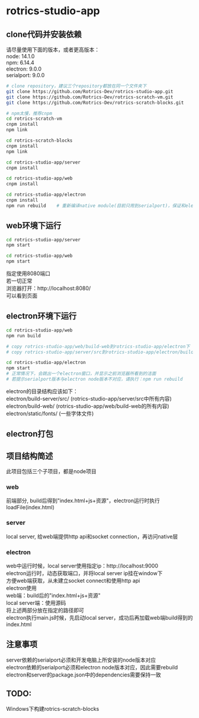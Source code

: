 # rotrics-studio-app

## clone代码并安装依赖
请尽量使用下面的版本，或者更高版本：  
node: 14.1.0  
npm: 6.14.4  
electron: 9.0.0  
serialport: 9.0.0  

```bash
# clone repository，建议三个repository都放在同一个文件夹下
git clone https://github.com/Rotrics-Dev/rotrics-studio-app.git
git clone https://github.com/Rotrics-Dev/rotrics-scratch-vm.git
git clone https://github.com/Rotrics-Dev/rotrics-scratch-blocks.git

# npm太慢，推荐cnpm
cd rotrics-scratch-vm
cnpm install
npm link

cd rotrics-scratch-blocks
cnpm install
npm link

cd rotrics-studio-app/server
cnpm install

cd rotrics-studio-app/web
cnpm install

cd rotrics-studio-app/electron
cnpm install
npm run rebuild    # 重新编译native module(目前只用到serialport)，保证和electron node版本对应
```

## web环境下运行
```bash
cd rotrics-studio-app/server
npm start

cd rotrics-studio-app/web
npm start
```
指定使用8080端口  
若一切正常  
浏览器打开：http://localhost:8080/  
可以看到页面

## electron环境下运行
```bash
cd rotrics-studio-app/web
npm run build

# copy rotrics-studio-app/web/build-web到rotrics-studio-app/electron下
# copy rotrics-studio-app/server/src到rotrics-studio-app/electron/build-server下

cd rotrics-studio-app/electron
npm start
# 正常情况下，会跳出一个electron窗口，并显示之前浏览器所看到的洁面
# 若提示serialport版本与electron node版本不对应，请执行：npm run rebuild
```
electron的目录结构应该如下：  
electron/build-server/src/ (rotrics-studio-app/server/src中所有内容)  
electron/build-web/ (rotrics-studio-app/web/build-web的所有内容)   
electron/static/fonts/ (一些字体文件)

## electron打包

## 项目结构简述
此项目包括三个子项目，都是node项目  
### web
前端部分, build后得到"index.html+js+资源"，electron运行时执行loadFile(index.html)
### server
local server, 给web端提供http api和socket connection，再访问native层  
### electron
web中运行时候，local server使用指定ip：http://localhost:9000  
electron运行时，动态获取端口，并将local server ip挂在window下  
方便web端获取，从未建立socket connect和使用http api  
electron使用  
web端：build后的"index.html+js+资源"  
local server端：使用源码  
将上述两部分放在指定的路径即可  
electron执行main.js时候，先启动local server，成功后再加载web端build得到的index.html


## 注意事项
server依赖的serialport必须和开发电脑上所安装的node版本对应  
electron依赖的serialport必须和electron node版本对应，因此需要rebuild  
electron和server的package.json中的dependencies需要保持一致  

## TODO:  
Windows下构建rotrics-scratch-blocks  
